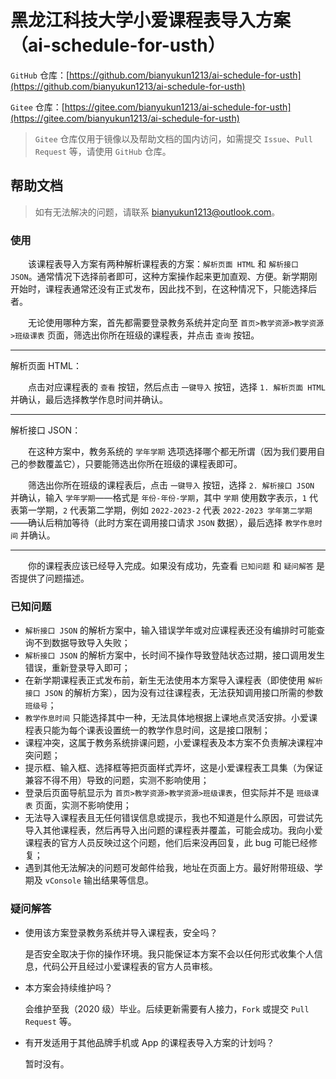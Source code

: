 # 黑龙江科技大学小爱课程表导入方案（ai-schedule-for-usth）

`GitHub` 仓库：[https://github.com/bianyukun1213/ai-schedule-for-usth](https://github.com/bianyukun1213/ai-schedule-for-usth)

`Gitee` 仓库：[https://gitee.com/bianyukun1213/ai-schedule-for-usth](https://gitee.com/bianyukun1213/ai-schedule-for-usth)

> `Gitee` 仓库仅用于镜像以及帮助文档的国内访问，如需提交 `Issue`、`Pull Request` 等，请使用 `GitHub` 仓库。

## 帮助文档

> 如有无法解决的问题，请联系 bianyukun1213@outlook.com。

### 使用

&emsp;&emsp;该课程表导入方案有两种解析课程表的方案：`解析页面 HTML` 和 `解析接口 JSON`。通常情况下选择前者即可，这种方案操作起来更加直观、方便。新学期刚开始时，课程表通常还没有正式发布，因此找不到，在这种情况下，只能选择后者。

&emsp;&emsp;无论使用哪种方案，首先都需要登录教务系统并定向至 `首页>教学资源>教学资源>班级课表` 页面，筛选出你所在班级的课程表，并点击 `查询` 按钮。

---

解析页面 HTML：

&emsp;&emsp;点击对应课程表的 `查看` 按钮，然后点击 `一键导入` 按钮，选择 `1. 解析页面 HTML` 并确认，最后选择教学作息时间并确认。

---

解析接口 JSON：

&emsp;&emsp;在这种方案中，教务系统的 `学年学期` 选项选择哪个都无所谓（因为我们要用自己的参数覆盖它），只要能筛选出你所在班级的课程表即可。

&emsp;&emsp;筛选出你所在班级的课程表后，点击 `一键导入` 按钮，选择 `2. 解析接口 JSON` 并确认，输入 `学年学期`——格式是 `年份-年份-学期`，其中 `学期` 使用数字表示，`1` 代表第一学期，`2` 代表第二学期，例如 `2022-2023-2` 代表 `2022-2023 学年第二学期`——确认后稍加等待（此时方案在调用接口请求 `JSON` 数据），最后选择 `教学作息时间` 并确认。

---

&emsp;&emsp;你的课程表应该已经导入完成。如果没有成功，先查看 `已知问题` 和 `疑问解答` 是否提供了问题描述。

### 已知问题

- `解析接口 JSON` 的解析方案中，输入错误学年或对应课程表还没有编排时可能查询不到数据导致导入失败；
- `解析接口 JSON` 的解析方案中，长时间不操作导致登陆状态过期，接口调用发生错误，重新登录导入即可；
- 在新学期课程表正式发布前，新生无法使用本方案导入课程表（即使使用 `解析接口 JSON` 的解析方案），因为没有过往课程表，无法获知调用接口所需的参数 `班级号`；
- `教学作息时间` 只能选择其中一种，无法具体地根据上课地点灵活安排。小爱课程表只能为每个课表设置统一的教学作息时间，这是接口限制；
- 课程冲突，这属于教务系统排课问题，小爱课程表及本方案不负责解决课程冲突问题；
- 提示框、输入框、选择框等把页面样式弄坏，这是小爱课程表工具集（为保证兼容不得不用）导致的问题，实测不影响使用；
- 登录后页面导航显示为 `首页>教学资源>教学资源>班级课表`，但实际并不是 `班级课表` 页面，实测不影响使用；
- 无法导入课程表且无任何错误信息或提示，我也不知道是什么原因，可尝试先导入其他课程表，然后再导入出问题的课程表并覆盖，可能会成功。我向小爱课程表的官方人员反映过这个问题，他们后来没再回复，此 bug 可能已经修复；
- 遇到其他无法解决的问题可发邮件给我，地址在页面上方。最好附带班级、学期及 `vConsole` 输出结果等信息。

### 疑问解答

- 使用该方案登录教务系统并导入课程表，安全吗？

  是否安全取决于你的操作环境。我只能保证本方案不会以任何形式收集个人信息，代码公开且经过小爱课程表的官方人员审核。

- 本方案会持续维护吗？

  会维护至我（2020 级）毕业。后续更新需要有人接力，`Fork` 或提交 `Pull Request` 等。

- 有开发适用于其他品牌手机或 App 的课程表导入方案的计划吗？

  暂时没有。
